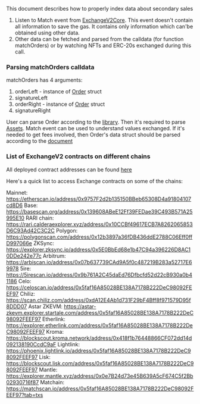 This document describes how to properly index data about secondary sales 

1. Listen to Match event from [ExchangeV2Core](./ExchangeV2Core.sol). This event doesn't contain all information to save the gas. It contains only information which can'be obtained using other data.
2. Other data can be fetched and parsed from the calldata (for function matchOrders) or by watching NFTs and ERC-20s exchanged during this call.

### Parsing matchOrders calldata ###

matchOrders has 4 arguments:
1. orderLeft - instance of [Order](./libraries/LibOrder.md) struct
2. signatureLeft
3. orderRight - instance of [Order](./libraries/LibOrder.md) struct
4. signatureRight

User can parse Order according to the [library](./libraries/LibOrder.md). Then it's required to parse [Assets](../../lib-asset/contracts/LibAsset.md).
Match event can be used to understand values exchanged.
If it's needed to get fees involved, then Order's data struct should be parsed according to the [document](./libraries/LibOrderData.md) 

### List of ExchangeV2 contracts on different chains

All deployed contract addresses can be found [here](../../hardhat-deploy/networks)

Here's a quick list to access Exchange contracts on some of the chains:

Mainnet: https://etherscan.io/address/0x9757F2d2b135150BBeb65308D4a91804107cd8D6
Base: https://basescan.org/address/0x139608ABeE12Ff39FEDae39C493B571A25995E10
RARI chain: https://rari.calderaexplorer.xyz/address/0x10CCBf49617ECB7A8262065853D6C93Ad42C3C2C
Polygon: https://polygonscan.com/address/0x12b3897a36fDB436ddE2788C06Eff0ffD997066e
ZKSync: https://explorer.zksync.io/address/0x5E0BbEd68e1b47C94a396226D8AC10DDe242e77c
Arbitrum: https://arbiscan.io/address/0x07b637739CAd9A5f0c487219B283a52717E69978
5ire: https://5irescan.io/address/0x9b761A2C45daEd76Dfbcfd52d22cB930a0b41186
Celo: https://celoscan.io/address/0x5faf16A85028BE138A7178B222DeC98092FEEF97
Chiliz: https://scan.chiliz.com/address/0xdA12E4Ab1d731F29bF4Bff8f971579D95f8DDD07
Astar ZKEVM: https://astar-zkevm.explorer.startale.com/address/0x5faf16A85028BE138A7178B222DeC98092FEEF97
Etherlink: https://explorer.etherlink.com/address/0x5faf16A85028BE138A7178B222DeC98092FEEF97
Kroma: https://blockscout.kroma.network/address/0x418f1b76448866CF072dd14d092138190CcdC9aF
Lightlink: https://phoenix.lightlink.io/address/0x5faf16A85028BE138A7178B222DeC98092FEEF97
Lisk: https://blockscout.lisk.com/address/0x5faf16A85028BE138A7178B222DeC98092FEEF97
Mantle: https://explorer.mantle.xyz/address/0x0e7B24d73e45B639A5cF674C5f2Bb02930716f87
Matchain: https://matchscan.io/address/0x5faf16A85028BE138A7178B222DeC98092FEEF97?tab=txs
